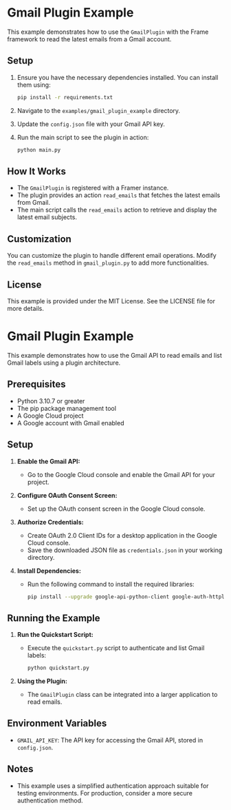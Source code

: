 # Gmail Plugin Example

This example demonstrates how to use the `GmailPlugin` with the Frame framework to read the latest emails from a Gmail account.

## Setup

1. Ensure you have the necessary dependencies installed. You can install them using:

   ```bash
   pip install -r requirements.txt
   ```

2. Navigate to the `examples/gmail_plugin_example` directory.

3. Update the `config.json` file with your Gmail API key.

4. Run the main script to see the plugin in action:

   ```bash
   python main.py
   ```

## How It Works

- The `GmailPlugin` is registered with a Framer instance.
- The plugin provides an action `read_emails` that fetches the latest emails from Gmail.
- The main script calls the `read_emails` action to retrieve and display the latest email subjects.

## Customization

You can customize the plugin to handle different email operations. Modify the `read_emails` method in `gmail_plugin.py` to add more functionalities.

## License

This example is provided under the MIT License. See the LICENSE file for more details.
# Gmail Plugin Example

This example demonstrates how to use the Gmail API to read emails and list Gmail labels using a plugin architecture.

## Prerequisites

- Python 3.10.7 or greater
- The pip package management tool
- A Google Cloud project
- A Google account with Gmail enabled

## Setup

1. **Enable the Gmail API:**
   - Go to the Google Cloud console and enable the Gmail API for your project.

2. **Configure OAuth Consent Screen:**
   - Set up the OAuth consent screen in the Google Cloud console.

3. **Authorize Credentials:**
   - Create OAuth 2.0 Client IDs for a desktop application in the Google Cloud console.
   - Save the downloaded JSON file as `credentials.json` in your working directory.

4. **Install Dependencies:**
   - Run the following command to install the required libraries:
     ```bash
     pip install --upgrade google-api-python-client google-auth-httplib2 google-auth-oauthlib
     ```

## Running the Example

1. **Run the Quickstart Script:**
   - Execute the `quickstart.py` script to authenticate and list Gmail labels:
     ```bash
     python quickstart.py
     ```

2. **Using the Plugin:**
   - The `GmailPlugin` class can be integrated into a larger application to read emails.

## Environment Variables

- `GMAIL_API_KEY`: The API key for accessing the Gmail API, stored in `config.json`.

## Notes

- This example uses a simplified authentication approach suitable for testing environments. For production, consider a more secure authentication method.
